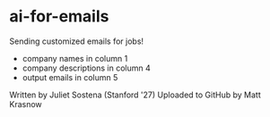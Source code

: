 # ai-for-emails
Sending customized emails for jobs!


- company names in column 1
- company descriptions in column 4
- output emails in column 5

Written by Juliet Sostena (Stanford '27)
Uploaded to GitHub by Matt Krasnow
